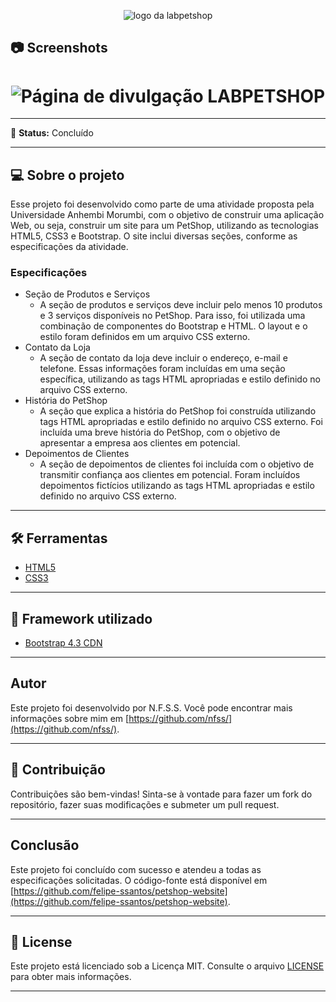 <p align="center">
  <img alt="logo da labpetshop" src="./img/logo-labpetshop-branco.png">
</p>

## 📷 Screenshots

<h1 align="center">
    <img alt="Página de divulgação LABPETSHOP" title="LABPETSHOP" src="./img/home.png" />
</h1>

------

📌 **Status:** Concluído

------

## 💻 Sobre o projeto

Esse projeto foi desenvolvido como parte de uma atividade proposta pela Universidade Anhembi Morumbi, com o objetivo de construir uma aplicação Web, ou seja, construir um site para um PetShop, utilizando as tecnologias HTML5, CSS3 e Bootstrap. O site inclui diversas seções, conforme as especificações da atividade.

### Especificações

- Seção de Produtos e Serviços
  - A seção de produtos e serviços deve incluir pelo menos 10 produtos e 3 serviços disponíveis no PetShop. Para isso, foi utilizada uma combinação de componentes do Bootstrap e HTML. O layout e o estilo foram definidos em um arquivo CSS externo.
- Contato da Loja
  - A seção de contato da loja deve incluir o endereço, e-mail e telefone. Essas informações foram incluídas em uma seção específica, utilizando as tags HTML apropriadas e estilo definido no arquivo CSS externo.
 - História do PetShop
    - A seção que explica a história do PetShop foi construída utilizando tags HTML apropriadas e estilo definido no arquivo CSS externo. Foi incluída uma breve história do PetShop, com o objetivo de apresentar a empresa aos clientes em potencial.
 - Depoimentos de Clientes
    - A seção de depoimentos de clientes foi incluída com o objetivo de transmitir confiança aos clientes em potencial. Foram incluídos depoimentos fictícios utilizando as tags HTML apropriadas e estilo definido no arquivo CSS externo.
  
 ---
 
 ## 🛠 Ferramentas

- [HTML5](https://developer.mozilla.org/pt-BR/docs/Web/HTML)
- [CSS3](https://developer.mozilla.org/pt-BR/docs/Web/CSS)

---

## 🎨 Framework utilizado

- [Bootstrap 4.3 CDN](https://getbootstrap.com/docs/4.3/getting-started/introduction/)

---

## Autor

Este projeto foi desenvolvido por N.F.S.S. Você pode encontrar mais informações sobre mim em [https://github.com/nfss/](https://github.com/nfss/).

---

## 🤝 Contribuição

Contribuições são bem-vindas! Sinta-se à vontade para fazer um fork do repositório, fazer suas modificações e submeter um pull request.

---

## Conclusão

Este projeto foi concluído com sucesso e atendeu a todas as especificações solicitadas. O código-fonte está disponível em [https://github.com/felipe-ssantos/petshop-website](https://github.com/felipe-ssantos/petshop-website).

---

## 📝 License

Este projeto está licenciado sob a Licença MIT. Consulte o arquivo [LICENSE](LICENSE) para obter mais informações.

---
